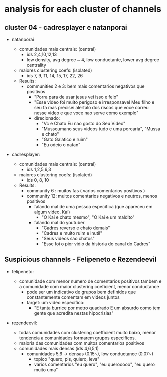 # analysis for each cluster of channels

## cluster 04 - cadresplayer e natanporai

- natanporai
    - comunidades mais centrais: (central)
        - ids 2,4,10,12,13
        - low density, avg degree ~ 4, low conductante, lower avg degree centrality
    - maiores clustering coefs: (isolated)
        - ids 7, 9, 11, 14, 15, 17, 22, 26
    - Results:
        - communities 2 e 3: bem mais comentarios negativos que positivos
            - "Porra para de usar jesus vei isso e feio"
            - "Esse video foi muito perigoso e irresponsavel Meu filho e seu fa mas precisei alertalo dos riscos que voce correu nesse video e que voce nao serve como exemplo"
            - direcionado:
                - "Vc e  Chato Eu nao gosto  do Seu Video"
                - "Mussoumano seus videos tudo e uma porcaria", "Mussa e chato"
                - "Gato Galatico e ruim"
                - "Eu odeio o natan"

- cadresplayer:
    - comunidades mais centrais: (central)
        - ids 1,2,5,6,3
    - maiores clustering coefs: (isolated)
        - ids 0, 8, 10
    - Results:
        - community 6 : muitos fas ( varios comentarios positivos ) 
        - community 12: muitos comentarios negativos e neutros, menos positivos
            - falando mal de uma pessoa especifica (que apareceu em algum video, Kai)
                - "O Kai e chato mesmo", "O Kai e um maldito"
            - falando mal do youtuber
                - "Cadres reverso e chato demais"
                - "Cadres e muito ruim e inutil"
                - "Seus videos sao chatos"
                - "Esse foi o pior vidio da historia do canal do Cadres"



## Suspicious channels - Felipeneto e Rezendeevil

- felipeneto:
    - comunidade com menor numero de comentarios positivos tambem e a comunidade
    com maior clustering coeficient, menor conductance
        - pode ser um indicativo de grupos bem definidos que constantemente comentam em videos juntos
        - target: um video especifico:
            - "E tanta burrice por metro quadrado E um absurdo como tem gente que acredita nestas hipocrisias"

- rezendeevil:
    - todas comunidades com clustering coefficient muito baixo, menor tendencia a comunidades formarem
    grupos especificos.
    - maioria das comunidades com muitos comentarios positivos
    - comunidades mais densas (ids 4,6,5,1)
        - comunidades 5,6 -> densas (0.15~), low conductance (0.07~)
            - topico "quero, pls, quiero, leva"
            - varios comentarios "eu quero", "eu querooooo", "eu quero muito uma"


